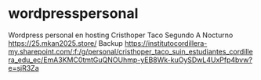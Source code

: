 # wordpresspersonal
Wordpress personal en hosting
Cristhoper Taco
Segundo A Nocturno 
https://25.mkan2025.store/
Backup https://institutocordillera-my.sharepoint.com/:f:/g/personal/cristhoper_taco_suin_estudiantes_cordillera_edu_ec/EmA3KMC0tmtGuQNOUhmp-yEB8Wk-kuOySDwL4UxPfp4bvw?e=sjR3Za
